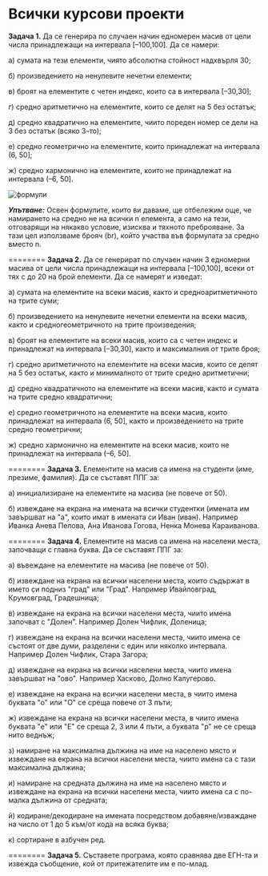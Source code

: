 Всички курсови проекти
========
**Задача 1.** Да се генерира по случаен начин едномерен масив от цели числа принадлежащи на интервала [–100,100]. Да се намери:

а) сумата на тези елементи, чиято абсолютна стойност надхвърля 30;

б) произведението на ненулевите нечетни елементи;

в) броят на елементите с четен индекс, които са в интервала [–30,30];

г) средно аритметично на елементите, които се делят на 5 без остатък;

д) средно квадратично на елементите, чиито пореден номер се дели на 3 без остатък (всяко 3–то);

е) средно геометрично на елементите, които принадлежат на интервала (6, 50];

ж) средно хармонично на елементите, които не принадлежат на интервала (–6, 50].

![формули](http://img4.uploadhouse.com/fileuploads/20412/2041216481354d961226c17fd319a45744beb093.png)

**_Упътване:_** Освен формулите, които ви даваме, ще отбележим още, че намирането на средно не на всички n елемента, а само на тези, отговарящи на някакво условие, изисква и тяхното преброяване. За тази цел използваме брояч (br), който участва във формулата за средно вместо n.

========
**Задача 2.** Да се генерират по случаен начин 3 едномерни масива от цели числа принадлежащи на интервала [–100,100], всеки от тях с до 20 на брой елементи. Да се намерят и изведат:

а) сумата на елементите на всеки масив, както и средноаритметичното на трите суми;

б) произведението на ненулевите нечетни елементи на всеки масив, както и средногеометричното на трите произведения;

в) броят на елементите на всеки масив, които са с четен индекс и принадлежат на интервала [–30,30], както и максималния от трите броя;

г) средно аритметичното на елементите на всеки масив, които се делят на 5 без остатък, както и минималното от трите средно аритметични;

д) средно квадратичното на елементите на всеки масив, както и сумата на трите средно квадратични;

е) средно геометричното на елементите на всеки масив, които принадлежат на интервала (6, 50], както и произведението на трите средно геометрични;

ж) средно хармонично на елементите на всеки масив, които не принадлежат на интервала (–6, 50].

========
**Задача 3.** Елементите на масив са имена на студенти (име, презиме, фамилия). Да се съставят ППГ за:

а) инициализиране на елементите на масива (не повече от 50).

б) извеждане на екрана на имената на всички студентки (имената им завършват на "а", които имат в имената си Иван (иван). Например Иванка Анева Пелова, Ана Иванова Гогова, Ненка Монева Караиванова. 
 
========
**Задача 4.** Елементите на масив са имена на населени места, започващи с главна буква. Да се съставят ППГ за:

а) въвеждане на елементите на масива (не повече от 50).

б) извеждане на екрана на всички населени места, които съдържат в името си подниз "град" или "Град". Например Ивайловград, Крумовград, Градешница;

в) извеждане на екрана на всички населени места, чиито имена започват с "Долен". Например Долен Чифлик, Доленица;

г) извеждане на екрана на всички населени места, чиито имена се състоят от две думи, разделени с един или няколко интервала. Например Долен Чифлик, Стара   Загора;

д) извеждане на екрана на всички населени места, чиито имена завършват на "ово". Например Хасково, Долно Калугерово.

е) извеждане на екрана на всички населени места, в чиито имена буквата "о" или "О" се среща повече от 3 пъти;

ж) извеждане на екрана на всички населени места, в чиито имена буквата "е" или "Е" се среща 2, 3 или 4 пъти, а буквата "р" не се среща нито веднъж;

з) намиране на максимална дължина на име на населено място и извеждане на екрана на всички населени места, чиито имена са с тази максимална дължина;

и) намиране на средната дължина на име на населено място и извеждане на екрана на всички населени места, чиито имена са с по-малка дължина от средната;

й) кодиране/декодиране на имената посредством добавяне/изваждане на число от  1 до 5 към/от кода на всяка буква;

к) сортиране в азбучен ред. 

========
**Задача 5.** Съставете програма, която сравнява две ЕГН-та и извежда съобщение, кой от притежателите им е по-млад.

